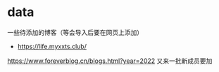 # data

一些待添加的博客（等会导入后要在网页上添加）
- https://life.myxxts.club/

https://www.foreverblog.cn/blogs.html?year=2022 又来一批新成员要加
